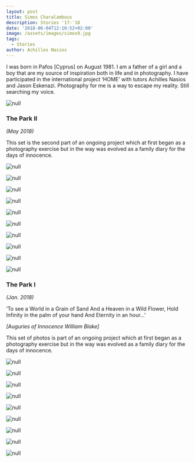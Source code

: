 ```yaml
---
layout: post
title: Simos Charalambous
description: Stories '17-'18
date: '2018-06-04T12:10:52+02:00'
image: /assets/images/simos9.jpg
tags:
  - Stories
author: Achilles Nasios
---
```

I was born in Pafos \[Cyprus] on August 1981. I am a father of a girl and a boy that are my source of inspiration both in life and in photography. I have participated in the international project ‘HOME’ with tutors Achilles Nasios and Jason Eskenazi. Photography for me is a way to escape my reality. Still searching my voice.  

![null](/assets/images/charalambousthe-park-ii-1.jpg)

### The Park ΙΙ

_(May 2018)_

This set is the second part of an ongoing project which at first began as a photography exercise but in the way was evolved as a family diary for the days of innocence.

![null](/assets/images/charalambousthe-park-ii-2.jpg)

![null](/assets/images/charalambousthe-park-ii-3.jpg)

![null](/assets/images/charalambousthe-park-ii-4.jpg)

![null](/assets/images/charalambousthe-park-ii-5.jpg)

![null](/assets/images/charalambousthe-park-ii-6.jpg)

![null](/assets/images/charalambousthe-park-ii-7.jpg)

![null](/assets/images/charalambousthe-park-ii-8.jpg)

![null](/assets/images/charalambousthe-park-ii-9.jpg)

![null](/assets/images/charalambousthe-park-ii-10.jpg)

![null](/assets/images/simos-present.jpg)

### The Park Ι

_(Jan. 2018)_

‘To see a World in a Grain of Sand
And a Heaven in a Wild Flower,
Hold Infinity in the palm of your hand
And Eternity in an hour…’

_\[Auguries of Innocence William Blake]_

This set of photos is part of an ongoing project which at first began as a photography exercise but in the way was evolved as a family diary for the days of innocence.

![null](/assets/images/simos1.jpg)

![null](/assets/images/simos2.jpg)

![null](/assets/images/simos3.jpg)

![null](/assets/images/simos4.jpg)

![null](/assets/images/simos5.jpg)

![null](/assets/images/simos6.jpg)

![null](/assets/images/simos7.jpg)

![null](/assets/images/simos8.jpg)

![null](/assets/images/simos9.jpg)
